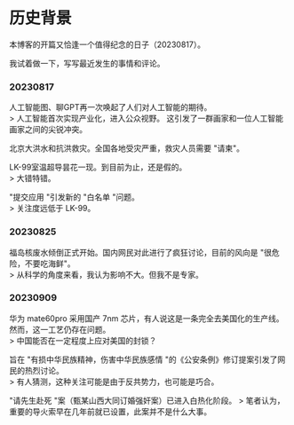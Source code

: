 # 历史背景

本博客的开篇又恰逢一个值得纪念的日子（20230817）。

我试着做一下，写写最近发生的事情和评论。

### 20230817

人工智能图、聊GPT再一次唤起了人们对人工智能的期待。  
    > 人工智能首次实现产业化，进入公众视野。 这引发了一群画家和一位人工智能画家之间的尖锐冲突。

北京大洪水和抗洪救灾。全国各地受灾严重，救灾人员需要 "请柬"。

LK-99室温超导昙花一现。到目前为止，还是假的。  
    > 大错特错。

"提交应用 "引发新的 "白名单 "问题。  
    > 关注度远低于 LK-99。

### 20230825

福岛核废水倾倒正式开始。国内网民对此进行了疯狂讨论，目前的风向是 "很危险，不要吃海鲜"。  
    > 从科学的角度来看，我认为影响不大。但我不是专家。

### 20230909

华为 mate60pro 采用国产 7nm 芯片，有人说这是一条完全去美国化的生产线。然而，这一工艺仍存在问题。  
    > 中国能否在一定程度上应对美国的封锁？

旨在 "有损中华民族精神，伤害中华民族感情 "的《公安条例》修订提案引发了网民的热烈讨论。  
    > 有人猜测，这种关注可能是由于反共势力，也可能是巧合。

"请先生赴死 "案（甄某山西大同订婚强奸案）已进入白热化阶段。
    > 笔者认为，重要的导火索早在几年前就已设置，此案并不是什么大事。
